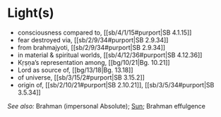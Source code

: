 # Light(s)

* consciousness compared to, [[sb/4/1/15#purport|SB 4.1.15]]
* fear destroyed via, [[sb/2/9/34#purport|SB 2.9.34]]
* from brahmajyoti, [[sb/2/9/34#purport|SB 2.9.34]]
* in material & spiritual worlds, [[sb/4/12/36#purport|SB 4.12.36]]
* Kṛṣṇa’s representation among, [[bg/10/21|Bg. 10.21]]
* Lord as source of, [[bg/13/18|Bg. 13.18]]
* of universe, [[sb/3/15/2#purport|SB 3.15.2]]
* origin of, [[sb/2/10/21#purport|SB 2.10.21]], [[sb/3/5/34#purport|SB 3.5.34]]

*See also:* Brahman (impersonal Absolute); [Sun](entries/sun.md); Brahman effulgence
